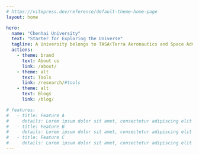 ```yaml
---
# https://vitepress.dev/reference/default-theme-home-page
layout: home

hero:
  name: "Chenhai University"
  text: "Starter for Exploring the Universe"
  tagline: A University belongs to TASA(Terra Aeronautics and Space Administration)
  actions:
    - theme: brand
      text: About us
      link: /about/
    - theme: alt
      text: Tools
      link: /research/#tools
    - theme: alt
      text: Blogs
      link: /blog/

# features:
#   - title: Feature A
#     details: Lorem ipsum dolor sit amet, consectetur adipiscing elit
#   - title: Feature B
#     details: Lorem ipsum dolor sit amet, consectetur adipiscing elit
#   - title: Feature C
#     details: Lorem ipsum dolor sit amet, consectetur adipiscing elit
---
```



